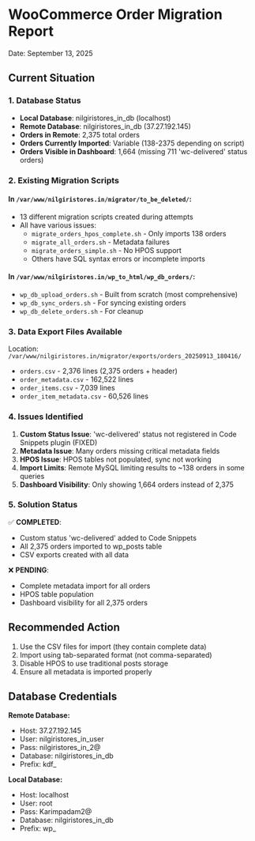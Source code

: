 # WooCommerce Order Migration Report
Date: September 13, 2025

## Current Situation

### 1. Database Status
- **Local Database**: nilgiristores_in_db (localhost)
- **Remote Database**: nilgiristores_in_db (37.27.192.145)
- **Orders in Remote**: 2,375 total orders
- **Orders Currently Imported**: Variable (138-2375 depending on script)
- **Orders Visible in Dashboard**: 1,664 (missing 711 'wc-delivered' status orders)

### 2. Existing Migration Scripts

#### In `/var/www/nilgiristores.in/migrator/to_be_deleted/`:
- 13 different migration scripts created during attempts
- All have various issues:
  - `migrate_orders_hpos_complete.sh` - Only imports 138 orders
  - `migrate_all_orders.sh` - Metadata failures
  - `migrate_orders_simple.sh` - No HPOS support
  - Others have SQL syntax errors or incomplete imports

#### In `/var/www/nilgiristores.in/wp_to_html/wp_db_orders/`:
- `wp_db_upload_orders.sh` - Built from scratch (most comprehensive)
- `wp_db_sync_orders.sh` - For syncing existing orders
- `wp_db_delete_orders.sh` - For cleanup

### 3. Data Export Files Available
Location: `/var/www/nilgiristores.in/migrator/exports/orders_20250913_180416/`
- `orders.csv` - 2,376 lines (2,375 orders + header)
- `order_metadata.csv` - 162,522 lines
- `order_items.csv` - 7,039 lines  
- `order_item_metadata.csv` - 60,526 lines

### 4. Issues Identified

1. **Custom Status Issue**: 'wc-delivered' status not registered in Code Snippets plugin (FIXED)
2. **Metadata Issue**: Many orders missing critical metadata fields
3. **HPOS Issue**: HPOS tables not populated, sync not working
4. **Import Limits**: Remote MySQL limiting results to ~138 orders in some queries
5. **Dashboard Visibility**: Only showing 1,664 orders instead of 2,375

### 5. Solution Status

✅ **COMPLETED**:
- Custom status 'wc-delivered' added to Code Snippets
- All 2,375 orders imported to wp_posts table
- CSV exports created with all data

❌ **PENDING**:
- Complete metadata import for all orders
- HPOS table population
- Dashboard visibility for all 2,375 orders

## Recommended Action

1. Use the CSV files for import (they contain complete data)
2. Import using tab-separated format (not comma-separated)
3. Disable HPOS to use traditional posts storage
4. Ensure all metadata is imported properly

## Database Credentials

**Remote Database:**
- Host: 37.27.192.145
- User: nilgiristores_in_user
- Pass: nilgiristores_in_2@
- Database: nilgiristores_in_db
- Prefix: kdf_

**Local Database:**
- Host: localhost
- User: root
- Pass: Karimpadam2@
- Database: nilgiristores_in_db
- Prefix: wp_